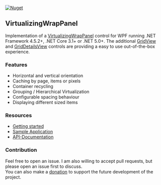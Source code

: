 [![Nuget](https://img.shields.io/nuget/v/VirtualizingWrapPanel)](https://www.nuget.org/packages/VirtualizingWrapPanel)

## VirtualizingWrapPanel

Implementation of a [VirtualizingWrapPanel](https://sbaeumlisberger.github.io/VirtualizingWrapPanel/api/WpfToolkit.Controls.VirtualizingWrapPanel.html) control for WPF running .NET Framework 4.5.2+, .NET Core 3.1+ or .NET 5.0+. The additional [GridView](https://sbaeumlisberger.github.io/VirtualizingWrapPanel/api/WpfToolkit.Controls.GridView.html) and [GridDetailsView](https://sbaeumlisberger.github.io/VirtualizingWrapPanel/api/WpfToolkit.Controls.GridDetailsView.html) controls are providing a easy to use out-of-the-box experience.

### Features
* Horizontal and vertical orientation
* Caching by page, items or pixels
* Container recycling
* Grouping / Hierarchical Virtualization
* Configurable spacing behaviour
* Displaying different sized items

### Resources
* [Getting started](GettingStarted.md)
* [Sample Application](SamplesApplication.md)
* [API-Documentation](https://sbaeumlisberger.github.io/VirtualizingWrapPanel/api/WpfToolkit.Controls.html)

### Contribution
Feel free to open an issue. I am also willing to accept pull requests, but please open an issue first to discuss.  
You can also make a [donation](https://www.paypal.com/paypalme/sbaeumlisberger) to support the future development of the project.

